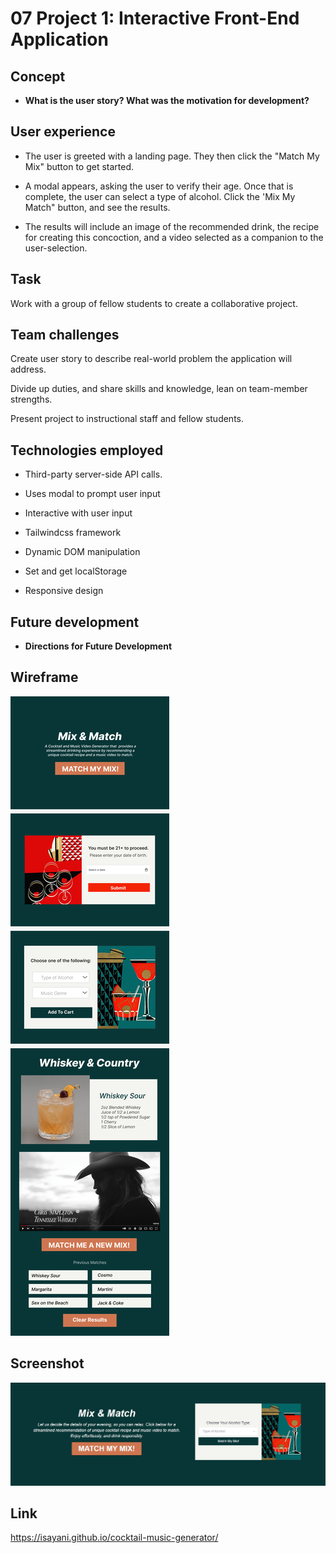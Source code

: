 # 07 Project 1: Interactive Front-End Application

## Concept

- **What is the user story? What was the motivation for development?**

## User experience

- The user is greeted with a landing page. They then click the "Match My Mix" button to get started.

- A modal appears, asking the user to verify their age. Once that is complete, the user can select a type of alcohol. Click the 'Mix My Match" button, and see the results.

- The results will include an image of the recommended drink, the recipe for creating this concoction, and a video selected as a companion to the user-selection.

## Task

Work with a group of fellow students to create a collaborative project.

## Team challenges

Create user story to describe real-world problem the application will address.

Divide up duties, and share skills and knowledge, lean on team-member strengths.

Present project to instructional staff and fellow students.

## Technologies employed

- Third-party server-side API calls.

- Uses modal to prompt user input

- Interactive with user input

- Tailwindcss framework

- Dynamic DOM manipulation

- Set and get localStorage

- Responsive design

## Future development

- **Directions for Future Development**

## Wireframe

![Mix & Match Wireframe](./assets/images/Mix%20%26%20Match.png)

## Screenshot

![App Screenshot](./assets/images/ss1.jpg)

## Link

https://isayani.github.io/cocktail-music-generator/
